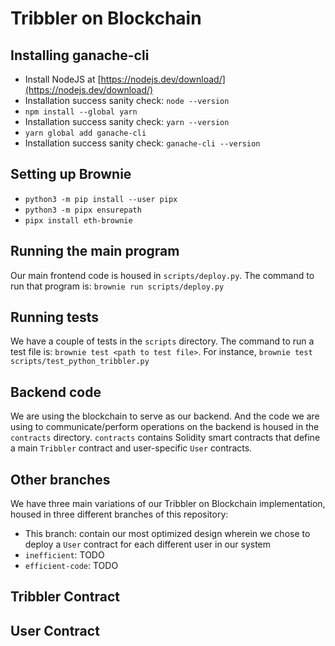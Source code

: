 # Tribbler on Blockchain

## Installing ganache-cli
- Install NodeJS at [https://nodejs.dev/download/](https://nodejs.dev/download/)
- Installation success sanity check: `node --version`
- `npm install --global yarn`
- Installation success sanity check: `yarn --version`
- `yarn global add ganache-cli`
- Installation success sanity check: `ganache-cli --version`
## Setting up Brownie
- `python3 -m pip install --user pipx`
- `python3 -m pipx ensurepath`
- `pipx install eth-brownie`

## Running the main program
Our main frontend code is housed in `scripts/deploy.py`. The command to run that program is: `brownie run scripts/deploy.py`

## Running tests
We have a couple of tests in the `scripts` directory. The command to run a test file is: `brownie test <path to test file>`. For instance, `brownie test scripts/test_python_tribbler.py`

## Backend code
We are using the blockchain to serve as our backend. And the code we are using to communicate/perform operations on the backend is housed in the `contracts` directory. `contracts` contains Solidity smart contracts that define a main `Tribbler` contract and user-specific `User` contracts.

## Other branches
We have three main variations of our Tribbler on Blockchain implementation, housed in three different branches of this repository:
- This branch: contain our most optimized design wherein we chose to deploy a `User` contract for each different user in our system
- `inefficient`: TODO
- `efficient-code`: TODO

## Tribbler Contract
## User Contract